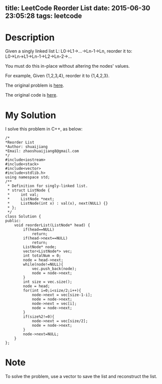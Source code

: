 title: LeetCode Reorder List
date: 2015-06-30 23:05:28
tags: leetcode
---


# Description
Given a singly linked list L: L0→L1→…→Ln-1→Ln,
reorder it to: L0→Ln→L1→Ln-1→L2→Ln-2→…

You must do this in-place without altering the nodes' values.

For example,
Given {1,2,3,4}, reorder it to {1,4,2,3}.

The original problem is [here](https://leetcode.com/problems/reorder-list/ "Problem").

The original code is [here](https://github.com/shuaijiang/LeetCode/blob/master/ReorderList.cpp "Code").
<!--more-->

# My Solution
I solve this problem in C++, as below:
	

	/*
	*Reorder List 
	*Author: shuaijiang
	*Email: zhaoshuaijiang8@gmail.com
	*/
	#include<iostream>
	#include<stack>
	#include<vector>
	#include<stdlib.h>
	using namespace std;
	/**
	 * Definition for singly-linked list.
	 * struct ListNode {
	 *     int val;
	 *     ListNode *next;
	 *     ListNode(int x) : val(x), next(NULL) {}
	 * };
	 */
	class Solution {
	public:
	    void reorderList(ListNode* head) {
	        if(head==NULL)
	        	return;
	        if(head->next==NULL)
	        	return;
	        ListNode* node;
	        vector<ListNode*> vec;
	        int totalNum = 0;
	        node = head->next;
	        while(node!=NULL){
	        	vec.push_back(node);
	        	node = node->next;
	        }
	        int size = vec.size();
	        node = head;
	        for(int i=0;i<size/2;i++){
	        	node->next = vec[size-1-i];
	        	node = node->next;
	        	node->next = vec[i];
	        	node = node->next;
	        }
	        if(size%2!=0){
	        	node->next = vec[size/2];
	        	node = node->next;
	        }
	        node->next=NULL;
	    }
	};

# Note
To solve the problem, use a vector to save the list and reconstruct the list. 
